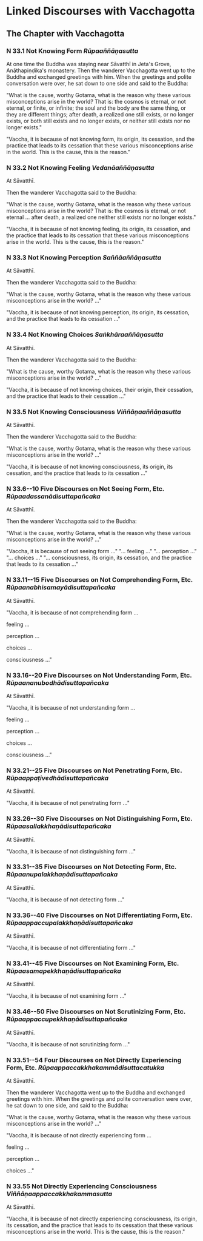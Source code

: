 # Linked Discourses with Vacchagotta

<!--pg-->
## The Chapter with Vacchagotta

### N 33.1 Not Knowing Form *Rūpaaññāṇasutta*

At one time the Buddha was staying near Sāvatthī in Jeta's
Grove, Anāthapiṇḍika's monastery. Then the wanderer
Vacchagotta went up to the Buddha and exchanged greetings with him. When
the greetings and polite conversation were over, he sat down to one side
and said to the Buddha:

"What is the cause, worthy Gotama, what is the reason why these various
misconceptions arise in the world? That is: the cosmos is eternal, or
not eternal, or finite, or infinite; the soul and the body are the same
thing, or they are different things; after death, a realized one still
exists, or no longer exists, or both still exists and no longer exists,
or neither still exists nor no longer exists."

"Vaccha, it is because of not knowing form, its origin, its cessation,
and the practice that leads to its cessation that these various
misconceptions arise in the world. This is the cause, this is the
reason."

<!--pg-->
### N 33.2 Not Knowing Feeling *Vedanāaññāṇasutta*

At Sāvatthī.

Then the wanderer Vacchagotta said to the Buddha:

"What is the cause, worthy Gotama, what is the reason why these various
misconceptions arise in the world? That is: the cosmos is eternal, or
not eternal ... after death, a realized one neither still exists nor no
longer exists."

"Vaccha, it is because of not knowing feeling, its origin, its
cessation, and the practice that leads to its cessation that these
various misconceptions arise in the world. This is the cause, this is
the reason."

<!--pg-->
### N 33.3 Not Knowing Perception *Saññāaññāṇasutta*

At Sāvatthī.

Then the wanderer Vacchagotta said to the Buddha:

"What is the cause, worthy Gotama, what is the reason why these various
misconceptions arise in the world? ..."

"Vaccha, it is because of not knowing perception, its origin, its
cessation, and the practice that leads to its cessation ..."

<!--pg-->
### N 33.4 Not Knowing Choices *Saṅkhāraaññāṇasutta*

At Sāvatthī.

Then the wanderer Vacchagotta said to the Buddha:

"What is the cause, worthy Gotama, what is the reason why these various
misconceptions arise in the world? ..."

"Vaccha, it is because of not knowing choices, their origin, their
cessation, and the practice that leads to their cessation ..."

<!--pg-->
### N 33.5 Not Knowing Consciousness *Viññāṇaaññāṇasutta*

At Sāvatthī.

Then the wanderer Vacchagotta said to the Buddha:

"What is the cause, worthy Gotama, what is the reason why these various
misconceptions arise in the world? ..."

"Vaccha, it is because of not knowing consciousness, its origin, its
cessation, and the practice that leads to its cessation ..."

<!--pg-->
### N 33.6--10 Five Discourses on Not Seeing Form, Etc. *Rūpaadassanādisuttapañcaka*

At Sāvatthī.

Then the wanderer Vacchagotta said to the Buddha:

"What is the cause, worthy Gotama, what is the reason why these various
misconceptions arise in the world? ..."

"Vaccha, it is because of not seeing form ..." "... feeling ..." "...
perception ..." "... choices ..." "... consciousness, its origin, its
cessation, and the practice that leads to its cessation ..."

<!--pg-->
### N 33.11--15 Five Discourses on Not Comprehending Form, Etc. *Rūpaanabhisamayādisuttapañcaka*

At Sāvatthī.

"Vaccha, it is because of not comprehending form ...

feeling ...

perception ...

choices ...

consciousness ..."

<!--pg-->
### N 33.16--20 Five Discourses on Not Understanding Form, Etc. *Rūpaananubodhādisuttapañcaka*

At Sāvatthī.

"Vaccha, it is because of not understanding form ...

feeling ...

perception ...

choices ...

consciousness ..."

<!--pg-->
### N 33.21--25 Five Discourses on Not Penetrating Form, Etc. *Rūpaappaṭivedhādisuttapañcaka*

At Sāvatthī.

"Vaccha, it is because of not penetrating form ..."

<!--pg-->
### N 33.26--30 Five Discourses on Not Distinguishing Form, Etc. *Rūpaasallakkhaṇādisuttapañcaka*

At Sāvatthī.

"Vaccha, it is because of not distinguishing form ..."

<!--pg-->
### N 33.31--35 Five Discourses on Not Detecting Form, Etc. *Rūpaanupalakkhaṇādisuttapañcaka*

At Sāvatthī.

"Vaccha, it is because of not detecting form ..."

<!--pg-->
### N 33.36--40 Five Discourses on Not Differentiating Form, Etc. *Rūpaappaccupalakkhaṇādisuttapañcaka*

At Sāvatthī.

"Vaccha, it is because of not differentiating form ..."

<!--pg-->
### N 33.41--45 Five Discourses on Not Examining Form, Etc. *Rūpaasamapekkhaṇādisuttapañcaka*

At Sāvatthī.

"Vaccha, it is because of not examining form ..."

<!--pg-->
### N 33.46--50 Five Discourses on Not Scrutinizing Form, Etc. *Rūpaappaccupekkhaṇādisuttapañcaka*

At Sāvatthī.

"Vaccha, it is because of not scrutinizing form ..."

<!--pg-->
### N 33.51--54 Four Discourses on Not Directly Experiencing Form, Etc. *Rūpaappaccakkhakammādisuttacatukka*

At Sāvatthī.

Then the wanderer Vacchagotta went up to the Buddha and exchanged
greetings with him. When the greetings and polite conversation were
over, he sat down to one side, and said to the Buddha:

"What is the cause, worthy Gotama, what is the reason why these various
misconceptions arise in the world? ..."

"Vaccha, it is because of not directly experiencing form ...

feeling ...

perception ...

choices ..."

<!--pg-->
### N 33.55 Not Directly Experiencing Consciousness *Viññāṇaappaccakkhakammasutta*

At Sāvatthī.

"Vaccha, it is because of not directly experiencing consciousness, its
origin, its cessation, and the practice that leads to its cessation that
these various misconceptions arise in the world. This is the cause, this
is the reason."



